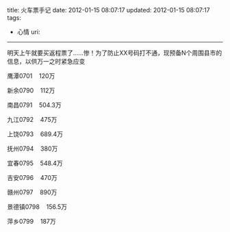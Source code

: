 title: 火车票手记
date: 2012-01-15 08:07:17
updated: 2012-01-15 08:07:17
tags: 
 - 心情
uri: 
---

明天上午就要买返程票了……惨！为了防止XX号码打不通，现预备N个周围县市的信息，以供万一之时紧急应变

鹰潭0701    120万    

新余0790    112万

南昌0791    504.3万    

九江0792    475万

上饶0793    689.4万

抚州0794    380万

宜春0795    548.4万

吉安0796    470万

赣州0797    890万

景德镇0798    156.5万    

萍乡0799    187万